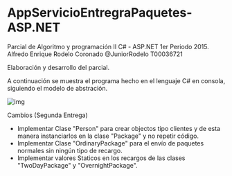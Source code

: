 # AppServicioEntregraPaquetes-ASP.NET
Parcial de Algoritmo y programación II
C# - ASP.NET
1er Periodo 2015. 
Alfredo Enrique Rodelo Coronado @JuniorRodelo
T00036721

Elaboración y desarrollo del parcial. 

A continuación se muestra el programa hecho en el lenguaje C# en consola, siguiendo el modelo de abstración.

![img](http://3.bp.blogspot.com/-a3ygZTcH_sI/VQCFp2kZ_bI/AAAAAAAABaQ/G7fIcEi7snU/s1600/Sin%2Bt%C3%ADtulo.png "img")

Cambios (Segunda Entrega)

* Implementar Clase "Person" para crear objectos tipo clientes y de esta manera instanciarlos en la clase "Package" y no repetir código.
* Implementar Clase "OrdinaryPackage" para el envío de paquetes normales sin ningún tipo de recargo.
* Implementar valores Staticos en los recargos de las clases "TwoDayPackage" y "OvernightPackage".
